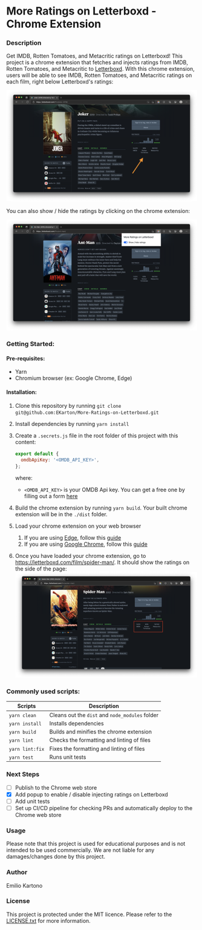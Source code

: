 # More Ratings on Letterboxd - Chrome Extension

### Description

Get IMDB, Rotten Tomatoes, and Metacritic ratings on Letterboxd! This project is a chrome extension that fetches and injects ratings from IMDB, Rotten Tomatoes, and Metacritic to [Letterboxd](https://letterboxd.com/). With this chrome extension, users will be able to see IMDB, Rotten Tomatoes, and Metacritic ratings on each film, right below Letterboxd's ratings:

<img src="./docs/images/screenshot.png"/>

You can also show / hide the ratings by clicking on the chrome extension:

<img src="./docs/images/popover.png"/>

### Getting Started:

#### Pre-requisites:

- Yarn
- Chromium browser (ex: Google Chrome, Edge)

#### Installation:

1. Clone this repository by running `git clone git@github.com:EKarton/More-Ratings-on-Letterboxd.git`

2. Install dependencies by running `yarn install`

3. Create a `.secrets.js` file in the root folder of this project with this content:

   ```js
   export default {
     omdbApiKey: '<OMDB_API_KEY>',
   };
   ```

   where:

   - `<OMDB_API_KEY>` is your OMDB Api key. You can get a free one by filling out a form [here](https://www.omdbapi.com/apikey.aspx)

4. Build the chrome extension by running `yarn build`. Your built chrome extension will be in the `./dist` folder.

5. Load your chrome extension on your web browser

   1. If you are using [Edge](https://www.microsoft.com/en-us/edge), follow this [guide](docs/GettingStartedOnEdge.md)
   2. If you are using [Google Chrome](https://www.google.ca/chrome/), follow this [guide](docs/GettingStartedOnChrome.md)

6. Once you have loaded your chrome extension, go to https://letterboxd.com/film/spider-man/. It should show the ratings on the side of the page:
   <img src="./docs/images/final-result.png"/>

### Commonly used scripts:

| Scripts         | Description                                     |
| --------------- | ----------------------------------------------- |
| `yarn clean`    | Cleans out the `dist` and `node_modules` folder |
| `yarn install`  | Installs dependencies                           |
| `yarn build`    | Builds and minifies the chrome extension        |
| `yarn lint`     | Checks the formatting and linting of files      |
| `yarn lint:fix` | Fixes the formatting and linting of files       |
| `yarn test`     | Runs unit tests                                 |

### Next Steps

- [ ] Publish to the Chrome web store
- [x] Add popup to enable / disable injecting ratings on Letterboxd
- [ ] Add unit tests
- [ ] Set up CI/CD pipeline for checking PRs and automatically deploy to the Chrome web store

### Usage

Please note that this project is used for educational purposes and is not intended to be used commercially. We are not liable for any damages/changes done by this project.

### Author

Emilio Kartono

### License

This project is protected under the MIT licence. Please refer to the [LICENSE.txt](LICENSE.txt) for more information.
